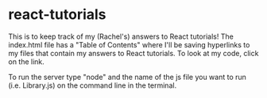 # react-tutorials
This is to keep track of my (Rachel's) answers to React tutorials! The index.html file has a "Table of Contents" where I'll be saving hyperlinks to my files that contain my answers to React tutorials. To look at my code, click on the link.

To run the server type "node" and the name of the js file you want to run (i.e. Library.js) on the command line in the terminal.